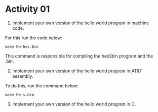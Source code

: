 # Activity 01

1) Implement your own version of the hello world program in machine code.

For this run the code below:

```
make hw-hex.bin
```

This command is responsible for compiling the hex2bin program and the .bin.

2) Implement your own version of the hello world program in AT&T assembly.

To do this, run the command below:

```
make hw-s.bin
```

3) Implement your own version of the hello world program in C.

